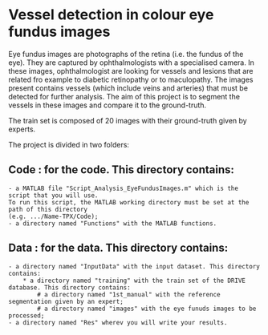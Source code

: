 # Vessel detection in colour eye fundus images


Eye fundus images are photographs of the retina (i.e. the fundus of the eye). They are captured by ophthalmologists with a specialised camera. In these images, ophthalmologist are looking for vessels and lesions that are related fro example to diabetic retinopathy or to maculopathy.
The images present contains vessels (which include veins and arteries) that must be detected for further analysis.
The aim of this project is to segment the vessels in these images and compare it to the ground-truth.

The train set is composed of 20 images with their ground-truth given by experts.

The project is divided in two folders:

## Code : for the code. This directory contains:
	- a MATLAB file "Script_Analysis_EyeFundusImages.m" which is the script that you will use. 
	To run this script, the MATLAB working directory must be set at the path of this directory 
	(e.g. .../Name-TPX/Code);
	- a directory named "Functions" with the MATLAB functions.

## Data : for the data. This directory contains:
	- a directory named "InputData" with the input dataset. This directory contains:
		* a directory named "training" with the train set of the DRIVE database. This directory contains:
			# a directory named "1st_manual" with the reference segmentation given by an expert;
			# a directory named "images" with the eye funuds images to be processed;
	- a directory named "Res" wherev you will write your results.

